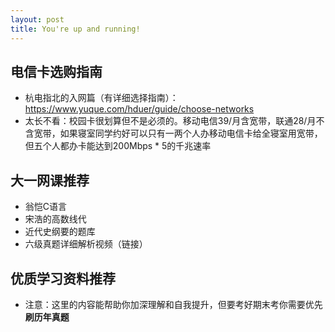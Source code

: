 ```yaml
---
layout: post
title: You're up and running!
---
```


## 电信卡选购指南
- 杭电指北的入网篇（有详细选择指南）： https://www.yuque.com/hduer/guide/choose-networks
- 太长不看：校园卡很划算但不是必须的。移动电信39/月含宽带，联通28/月不含宽带，如果寝室同学约好可以只有一两个人办移动电信卡给全寝室用宽带，但五个人都办卡能达到200Mbps * 5的千兆速率

## 大一网课推荐
- 翁恺C语言
- 宋浩的高数线代
- 近代史纲要的题库
- 六级真题详细解析视频（链接）

## 优质学习资料推荐
- 注意：这里的内容能帮助你加深理解和自我提升，但要考好期末考你需要优先**刷历年真题**